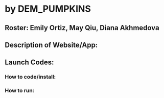 # <Project Name> by DEM_PUMPKINS

## Roster: Emily Ortiz, May Qiu, Diana Akhmedova

## Description of Website/App:

## Launch Codes:
### How to code/install:
### How to run:
